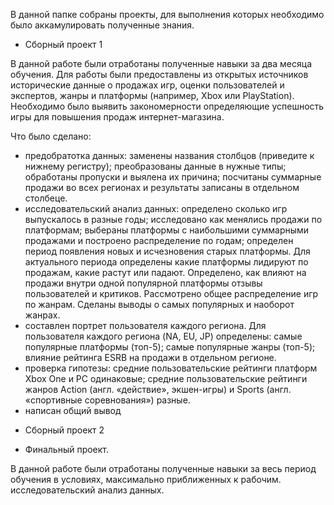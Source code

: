 В данной папке собраны проекты, для выполнения которых необходимо было аккамулировать полученные знания.

* Сборный проект 1 
  
В данной работе были отработаны полученные навыки за два месяца обучения. Для работы были предоставлены из открытых источников исторические данные о продажах игр, оценки пользователей и экспертов, жанры и платформы (например, Xbox или PlayStation). Необходимо было выявить закономерности определяющие успешность игры для повышения продаж интернет-магазина.

Что было сделано:
- предобратотка данных: заменены названия столбцов (приведите к нижнему регистру); преобразованы данные в нужные типы; обработаны пропуски и выялена их причина; посчитаны суммарные продажи во всех регионах и результаты записаны в отдельном столбеце.
- исследовательский анализ данных: определено сколько игр выпускалось в разные годы; исследовано как менялись продажи по платформам; выбераны платформы с наибольшими суммарными продажами и построено распределение по годам; определен период появления новых и исчезновения старых платформы. Для актуального периода определены какие платформы лидируют по продажам, какие растут или падают. Определено, как влияют на продажи внутри одной популярной платформы отзывы пользователей и критиков. Рассмотрено общее распределение игр по жанрам. Сделаны выводы о самых популярных и наоборот жанрах.
- составлен портрет пользователя каждого региона. Для пользователя каждого региона (NA, EU, JP) определены: самые популярные платформы (топ-5); самые популярные жанры (топ-5); влияние рейтинга ESRB на продажи в отдельном регионе.
- проверка гипотезы: средние пользовательские рейтинги платформ Xbox One и PC одинаковые; средние пользовательские рейтинги жанров Action (англ. «действие», экшен-игры) и Sports (англ. «спортивные соревнования») разные.
- написан общий вывод


* Сборный проект 2


* Финальный проект. 
 
В данной работе были отработаны полученные навыки за весь период обучения в условиях, максимально приближенных к рабочим. исследовательский анализ данных. 
